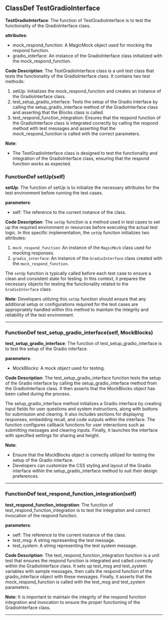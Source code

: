 ## ClassDef TestGradioInterface
**TestGradioInterface**: The function of TestGradioInterface is to test the functionality of the GradioInterface class.

**attributes**:
- mock_respond_function: A MagicMock object used for mocking the respond function.
- gradio_interface: An instance of the GradioInterface class initialized with the mock_respond_function.

**Code Description**:
The TestGradioInterface class is a unit test class that tests the functionality of the GradioInterface class. It contains two test methods:
1. setUp: Initializes the mock_respond_function and creates an instance of the GradioInterface class.
2. test_setup_gradio_interface: Tests the setup of the Gradio interface by calling the setup_gradio_interface method of the GradioInterface class and asserting that the Blocks class is called.
3. test_respond_function_integration: Ensures that the respond function of the GradioInterface class is integrated correctly by calling the respond method with test messages and asserting that the mock_respond_function is called with the correct parameters.

**Note**:
- The TestGradioInterface class is designed to test the functionality and integration of the GradioInterface class, ensuring that the respond function works as expected.
### FunctionDef setUp(self)
**setUp**: The function of setUp is to initialize the necessary attributes for the test environment before running the test cases.

**parameters**:
- self: The reference to the current instance of the class.

**Code Description**:
The `setUp` function is a method used in test cases to set up the required environment or resources before executing the actual test logic. In this specific implementation, the `setUp` function initializes two attributes:
1. `mock_respond_function`: An instance of the `MagicMock` class used for mocking responses.
2. `gradio_interface`: An instance of the `GradioInterface` class created with the `mock_respond_function`.

The `setUp` function is typically called before each test case to ensure a clean and consistent state for testing. In this context, it prepares the necessary objects for testing the functionality related to the `GradioInterface` class.

**Note**:
Developers utilizing this `setUp` function should ensure that any additional setup or configurations required for the test cases are appropriately handled within this method to maintain the integrity and reliability of the test environment.
***
### FunctionDef test_setup_gradio_interface(self, MockBlocks)
**test_setup_gradio_interface**: The function of test_setup_gradio_interface is to test the setup of the Gradio interface.

**parameters**:
- MockBlocks: A mock object used for testing.

**Code Description**:
The test_setup_gradio_interface function tests the setup of the Gradio interface by calling the setup_gradio_interface method from the GradioInterface class. It then asserts that the MockBlocks object has been called during the process.

The setup_gradio_interface method initializes a Gradio interface by creating input fields for user questions and system instructions, along with buttons for submission and clearing. It also includes sections for displaying responses, embedding recall, and code outputs within the interface. The function configures callback functions for user interactions such as submitting messages and clearing inputs. Finally, it launches the interface with specified settings for sharing and height.

**Note**:
- Ensure that the MockBlocks object is correctly utilized for testing the setup of the Gradio interface.
- Developers can customize the CSS styling and layout of the Gradio interface within the setup_gradio_interface method to suit their design preferences.
***
### FunctionDef test_respond_function_integration(self)
**test_respond_function_integration**: The function of test_respond_function_integration is to test the integration and correct invocation of the respond function.

**parameters**:
- self: The reference to the current instance of the class.
- test_msg: A string representing the test message.
- test_system: A string representing the test system message.

**Code Description**:
The test_respond_function_integration function is a unit test that ensures the respond function is integrated and called correctly within the GradioInterface class. It sets up test_msg and test_system variables with sample messages, then calls the respond function of the gradio_interface object with these messages. Finally, it asserts that the mock_respond_function is called with the test_msg and test_system parameters.

**Note**:
It is important to maintain the integrity of the respond function integration and invocation to ensure the proper functioning of the GradioInterface class.
***
